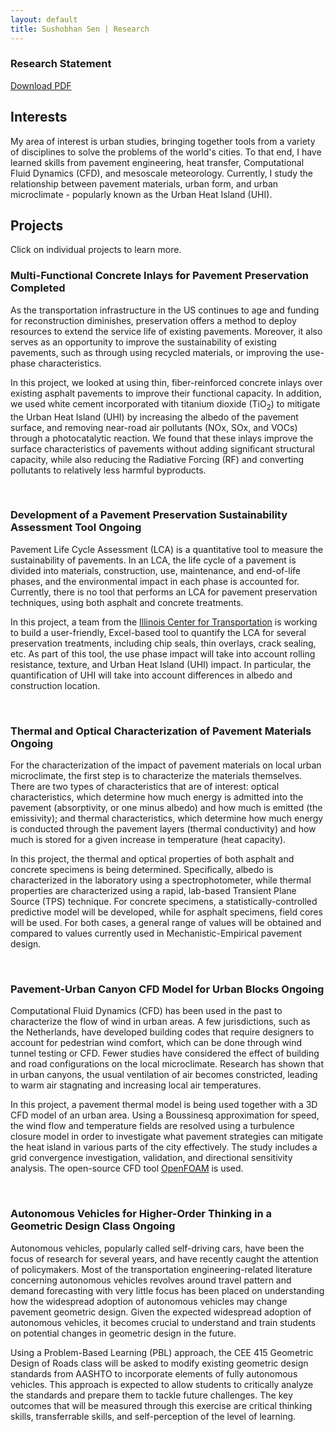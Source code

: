 ```yaml
---
layout: default
title: Sushobhan Sen | Research
---
```

<div class="container">
	<div class="row">
		<div class="col-md-3 banner-custom">
			<h3 class="banner-title">Research Statement</h3>
			<a href="https://github.com/sushobhansen/Statements/blob/master/Research-Statement/sushobhan-sen-research-statement.pdf" target="_blank" class="banner-button"><i class="fa fa-cloud-download" aria-hidden="true"></i> Download PDF</a>
		</div><!--card-block-->
	</div><!--row-->
</div><!--container-->

## Interests
My area of interest is urban studies, bringing together tools from a variety of disciplines to solve the problems of the world's cities. To that end, I have learned skills from pavement engineering, heat transfer, Computational Fluid Dynamics (CFD), and mesoscale meteorology. Currently, I study the relationship between pavement materials, urban form, and urban microclimate - popularly known as the Urban Heat Island (UHI). 

## Projects

Click on individual projects to learn more.

<div class="banner-custom">
<h3 data-toggle="collapse" data-target="#multifunc">Multi-Functional Concrete Inlays for Pavement Preservation <span class="label label-info">Completed</span></h3>
<div id="multifunc" class="collapse">
<p>As the transportation infrastructure in the US continues to age and funding for reconstruction diminishes, preservation offers a method to deploy resources to extend the service life of existing pavements. Moreover, it also serves as an opportunity to improve the sustainability of existing pavements, such as through using recycled materials, or improving the use-phase characteristics.</p>
<p>In this project, we looked at using thin, fiber-reinforced concrete inlays over existing asphalt pavements to improve their functional capacity. In addition, we used white cement incorporated with titanium dioxide (TiO<sub>2</sub>) to mitigate the Urban Heat Island (UHI) by increasing the albedo of the pavement surface, and removing near-road air pollutants (NOx, SOx, and VOCs) through a photocatalytic reaction. We found that these inlays improve the surface characteristics of pavements without adding significant structural capacity, while also reducing the Radiative Forcing (RF) and converting pollutants to relatively less harmful byproducts.</p>
</div><!--multifunc-->
</div>
<br>
<div class="banner-custom">
<h3 data-toggle="collapse" data-target="#psat">Development of a Pavement Preservation Sustainability Assessment Tool <span class="label label-default">Ongoing</span></h3>
<div id="psat" class="collapse">
<p>Pavement Life Cycle Assessment (LCA) is a quantitative tool to measure the sustainability of pavements. In an LCA, the life cycle of a pavement is divided into materials, construction, use, maintenance, and end-of-life phases, and the environmental impact in each phase is accounted for. Currently, there is no tool that performs an LCA for pavement preservation techniques, using both asphalt and concrete treatments.</p>
<p>In this project, a team from the <a href="http://ict.illinois.edu" target="_blank">Illinois Center for Transportation</a> is working to build a user-friendly, Excel-based tool to quantify the LCA for several preservation treatments, including chip seals, thin overlays, crack sealing, etc. As part of this tool, the use phase impact will take into account rolling resistance, texture, and Urban Heat Island (UHI) impact. In particular, the quantification of UHI will take into account differences in albedo and construction location.</p>
</div><!--psat-->
</div>
<br>
<div class="banner-custom">
<h3 data-toggle="collapse" data-target="#thermaloptic">Thermal and Optical Characterization of Pavement Materials <span class="label label-default">Ongoing</span></h3>
<div id="thermaloptic" class="collapse">
<p>For the characterization of the impact of pavement materials on local urban microclimate, the first step is to characterize the materials themselves. There are two types of characteristics that are of interest: optical characteristics, which determine how much energy is admitted into the pavement (absorptivity, or one minus albedo) and how much is emitted (the emissivity); and thermal characteristics, which determine how much energy is conducted through the pavement layers (thermal conductivity) and how much is stored for a given increase in temperature (heat capacity).</p>
<p> In this project, the thermal and optical properties of both asphalt and concrete specimens is being determined. Specifically, albedo is characterized in the laboratory using a spectrophotometer, while thermal properties are characterized using a rapid, lab-based Transient Plane Source (TPS) technique. For concrete specimens, a statistically-controlled predictive model will be developed, while for asphalt specimens, field cores will be used. For both cases, a general range of values will be obtained and compared to values currently used in Mechanistic-Empirical pavement design.</p>
</div><!--thermaloptic-->
</div>
<br>
<div class="banner-custom">
<h3 data-toggle="collapse" data-target="#canyoncfd">Pavement-Urban Canyon CFD Model for Urban Blocks <span class="label label-default">Ongoing</span></h3>
<div id="canyoncfd" class="collapse">
<p>Computational Fluid Dynamics (CFD) has been used in the past to characterize the flow of wind in urban areas. A few jurisdictions, such as the Netherlands, have developed building codes that require designers to account for pedestrian wind comfort, which can be done through wind tunnel testing or CFD. Fewer studies have considered the effect of building and road configurations on the local microclimate. Research has shown that in urban canyons, the usual ventilation of air becomes constricted, leading to warm air stagnating and increasing local air temperatures.</p>
<p>In this project, a pavement thermal model is being used together with a 3D CFD model of an urban area. Using a Boussinesq approximation for speed, the wind flow and temperature fields are resolved using a turbulence closure model in order to investigate what pavement strategies can mitigate the heat island in various parts of the city effectively. The study includes a grid convergence investigation, validation, and directional sensitivity analysis. The open-source CFD tool <a href="https://openfoam.org/" target="_blank">OpenFOAM</a> is used.</p>
</div><!--canyoncfd-->
</div>
<br>
<div class="banner-custom">
<h3 data-toggle="collapse" data-target="#autonomousveh">Autonomous Vehicles for Higher-Order Thinking in a Geometric Design Class <span class="label label-default">Ongoing</span></h3>
<div id="autonomousveh" class="collapse">
<p>Autonomous vehicles, popularly called self-driving cars, have been the focus of research for several years, and have recently caught the attention of policymakers. Most of the transportation engineering-related literature concerning autonomous vehicles revolves around travel pattern and demand forecasting with very little focus has been placed on understanding how the widespread adoption of autonomous vehicles may change pavement geometric design. Given the expected widespread adoption of autonomous vehicles, it becomes crucial to understand and train students on potential changes in geometric design in the future. </p>
<p>Using a Problem-Based Learning (PBL) approach, the CEE 415 Geometric Design of Roads class will be asked to modify existing geometric design standards from AASHTO to incorporate elements of fully autonomous vehicles. This approach is expected to allow students to critically analyze the standards and prepare them to tackle future challenges. The key outcomes that will be measured through this exercise are critical thinking skills, transferrable skills, and self-perception of the level of learning. </p>
</div><!--autonomousveh-->
</div>